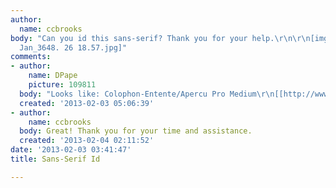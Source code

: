 ```yaml
---
author:
  name: ccbrooks
body: "Can you id this sans-serif? Thank you for your help.\r\n\r\n[img:sites/default/files/old-images/ScreenHunter_05
  Jan_3648. 26 18.57.jpg]"
comments:
- author:
    name: DPape
    picture: 109811
  body: "Looks like: Colophon-Entente/Apercu Pro Medium\r\n[[http://www.colophon-foundry.org/products/apercu-specimen]][img:sites/default/files/old-images/figure1_3640.jpg]"
  created: '2013-02-03 05:06:39'
- author:
    name: ccbrooks
  body: Great! Thank you for your time and assistance.
  created: '2013-02-04 02:11:52'
date: '2013-02-03 03:41:47'
title: Sans-Serif Id

---
```

